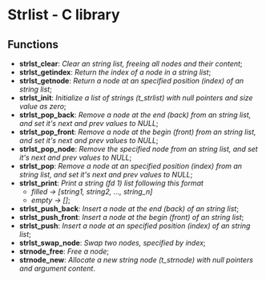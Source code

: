 # Strlist - C library

## Functions

* **strlst_clear**: *Clear an string list, freeing all nodes and their content*;
* **strlst_getindex**: *Return the index of a node in a string list*;
* **strlst_getnode**: *Return a node at an specified position (index) of an string list*;
* **strlst_init**: *Initialize a list of strings (t_strlist) with null pointers and size value as zero*;
* **strlst_pop_back**: *Remove a node at the end (back) from an string list, and set it's next and prev values to NULL*;
* **strlst_pop_front**: *Remove a node at the begin (front) from an string list, and set it's next and prev values to NULL*;
* **strlst_pop_node**: *Remove the specified node from an string list, and set it's next and prev values to NULL*;
* **strlst_pop**: *Remove a node at an specified position (index) from an string list, and set it's next and prev values to NULL*;
* **strlst_print**: *Print a string (fd 1) list following this format*
	* *filled -> [string1, string2, ..., string_n]*
	* *empty -> []*;
* **strlst_push_back**: *Insert a node at the end (back) of an string list*;
* **strlst_push_front**: *Insert a node at the begin (front) of an string list*;
* **strlst_push**: *Insert a node at an specified position (index) of an string list*;
* **strlst_swap_node**: *Swap two nodes, specified by index*;
* **strnode_free**: *Free a node*;
* **strnode_new**: *Allocate a new string node (t_strnode) with null pointers and argument content*.
